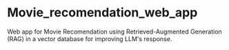 # Movie_recomendation_web_app
Web app for Movie Recomendation using Retrieved-Augmented Generation (RAG) in a vector database for improving LLM's response.


